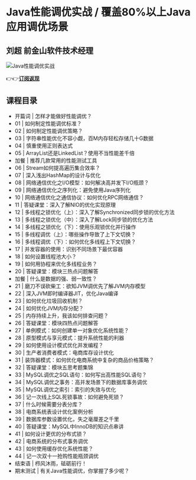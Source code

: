 Java性能调优实战 / 覆盖80%以上Java应用调优场景
==============================

刘超 **前金山软件技术经理**
----------------

![Java性能调优实战](https://www.geekgay.com/storage/geek/geek_f042e00d8f230f453aa0188193b5362b.jpg)  
  
👉👉[**订阅返现**](https://time.geekbang.org/column/intro/100028001?code=r%2FbPTHe02ucU1bMDasd2uMFMcKFCBq7MbtQcXea-KtA%3D "Java性能调优实战")  
  
课程目录
----

  
  
- 开篇词 | 怎样才能做好性能调优？
- 01 | 如何制定性能调优标准？
- 02 | 如何制定性能调优策略？
- 03 | 字符串性能优化不容小觑，百M内存轻松存储几十G数据
- 04 | 慎重使用正则表达式
- 05 | ArrayList还是LinkedList？使用不当性能差千倍
- 加餐 | 推荐几款常用的性能测试工具
- 06 | Stream如何提高遍历集合效率？
- 07 | 深入浅出HashMap的设计与优化
- 08 | 网络通信优化之I/O模型：如何解决高并发下I/O瓶颈？
- 09 | 网络通信优化之序列化：避免使用Java序列化
- 10 | 网络通信优化之通信协议：如何优化RPC网络通信？
- 11 | 答疑课堂：深入了解NIO的优化实现原理
- 12 | 多线程之锁优化（上）：深入了解Synchronized同步锁的优化方法
- 13 | 多线程之锁优化（中）：深入了解Lock同步锁的优化方法
- 14 | 多线程之锁优化（下）：使用乐观锁优化并行操作
- 15 | 多线程调优（上）：哪些操作导致了上下文切换？
- 16 | 多线程调优（下）：如何优化多线程上下文切换？
- 17 | 并发容器的使用：识别不同场景下最优容器
- 18 | 如何设置线程池大小？
- 19 | 如何用协程来优化多线程业务？
- 20 | 答疑课堂：模块三热点问题解答
- 加餐 | 什么是数据的强、弱一致性？
- 21 | 磨刀不误砍柴工：欲知JVM调优先了解JVM内存模型
- 22 | 深入JVM即时编译器JIT，优化Java编译
- 23 | 如何优化垃圾回收机制？
- 24 | 如何优化JVM内存分配？
- 25 | 内存持续上升，我该如何排查问题？
- 26 | 答疑课堂：模块四热点问题解答
- 27 | 单例模式：如何创建单一对象优化系统性能？
- 28 | 原型模式与享元模式：提升系统性能的利器
- 29 | 如何使用设计模式优化并发编程？
- 30 | 生产者消费者模式：电商库存设计优化
- 31 | 装饰器模式：如何优化电商系统中复杂的商品价格策略？
- 32 | 答疑课堂：模块五思考题集锦
- 33 | MySQL调优之SQL语句：如何写出高性能SQL语句？
- 34 | MySQL调优之事务：高并发场景下的数据库事务调优
- 35 | MySQL调优之索引：索引的失效与优化
- 36 | 记一次线上SQL死锁事故：如何避免死锁？
- 37 | 什么时候需要分表分库？
- 38 | 电商系统表设计优化案例分析
- 39 | 数据库参数设置优化，失之毫厘差之千里
- 40 | 答疑课堂：MySQL中InnoDB的知识点串讲
- 41 | 如何设计更优的分布式锁？
- 42 | 电商系统的分布式事务调优
- 43 | 如何使用缓存优化系统性能？
- 44 | 记一次双十一抢购性能瓶颈调优
- 结束语 | 栉风沐雨，砥砺前行！
- 期末测试 | 有关Java性能调优，你掌握了多少呢？